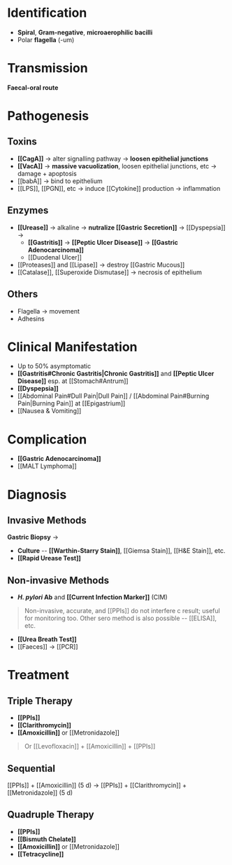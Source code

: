 # Identification
- **Spiral**, **Gram-negative**, **microaerophilic bacilli**
- Polar **flagella** (-um)

# Transmission
**Faecal-oral route**

# Pathogenesis
## Toxins
- **[[CagA]]** -> alter signalling pathway -> **loosen epithelial junctions** 
- **[[VacA]]** -> **massive vacuolization**, loosen epithelial junctions, etc -> damage + apoptosis
- [[babA]] -> bind to epithelium
- [[LPS]], [[PGN]], etc -> induce [[Cytokine]] production -> inflammation

## Enzymes
- **[[Urease]]** -> alkaline -> **nutralize [[Gastric Secretion]]** -> [[Dyspepsia]] ->
	- **[[Gastritis]]** -> **[[Peptic Ulcer Disease]]** -> **[[Gastric Adenocarcinoma]]**
	- [[Duodenal Ulcer]]
- [[Proteases]] and [[Lipase]] -> destroy [[Gastric Mucous]]
- [[Catalase]], [[Superoxide Dismutase]] -> necrosis of epithelium

## Others
- Flagella -> movement
- Adhesins

# Clinical Manifestation
- Up to 50% asymptomatic
- **[[Gastritis#Chronic Gastritis|Chronic Gastritis]]** and **[[Peptic Ulcer Disease]]** esp. at [[Stomach#Antrum]]
- **[[Dyspepsia]]**
- [[Abdominal Pain#Dull Pain|Dull Pain]] / [[Abdominal Pain#Burning Pain|Burning Pain]] at [[Epigastrium]]
- [[Nausea & Vomiting]]

# Complication
- **[[Gastric Adenocarcinoma]]**
- [[MALT Lymphoma]]

# Diagnosis
## Invasive Methods
**Gastric Biopsy** -> 
- **Culture** -- **[[Warthin-Starry Stain]]**, [[Giemsa Stain]], [[H&E Stain]], etc.
- **[[Rapid Urease Test]]** 

## Non-invasive Methods
- ***H. pylori* Ab** and **[[Current Infection Marker]]** (CIM)
> Non-invasive, accurate, and [[PPIs]] do not interfere c result; useful for monitoring too.
> Other sero method is also possible -- [[ELISA]], etc.
- **[[Urea Breath Test]]**
- [[Faeces]] -> [[PCR]]

# Treatment
## Triple Therapy
- **[[PPIs]]**
- **[[Clarithromycin]]**
- **[[Amoxicillin]]** or [[Metronidazole]]
> Or [[Levofloxacin]] + [[Amoxicillin]] + [[PPIs]]

## Sequential
[[PPIs]] + [[Amoxicillin]] (5 d) -> [[PPIs]] + [[Clarithromycin]] + [[Metronidazole]] (5 d)

## Quadruple Therapy
- **[[PPIs]]**
- **[[Bismuth Chelate]]**
- **[[Amoxicillin]]** or [[Metronidazole]]
- **[[Tetracycline]]**